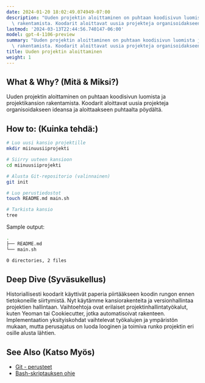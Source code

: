 ```yaml
---
date: 2024-01-20 18:02:49.074949-07:00
description: "Uuden projektin aloittaminen on puhtaan koodisivun luomista ja projektikansion\
  \ rakentamista. Koodarit aloittavat uusia projekteja organisoidakseen ideansa\u2026"
lastmod: '2024-03-13T22:44:56.740147-06:00'
model: gpt-4-1106-preview
summary: "Uuden projektin aloittaminen on puhtaan koodisivun luomista ja projektikansion\
  \ rakentamista. Koodarit aloittavat uusia projekteja organisoidakseen ideansa\u2026"
title: Uuden projektin aloittaminen
weight: 1
---
```


## What & Why? (Mitä & Miksi?)
Uuden projektin aloittaminen on puhtaan koodisivun luomista ja projektikansion rakentamista. Koodarit aloittavat uusia projekteja organisoidakseen ideansa ja aloittaakseen puhtaalta pöydältä.

## How to: (Kuinka tehdä:)
```Bash
# Luo uusi kansio projektille
mkdir miinuusiiprojekti

# Siirry uuteen kansioon
cd miinuusiiprojekti

# Alusta Git-repositorio (valinnainen)
git init

# Luo perustiedostot
touch README.md main.sh

# Tarkista kansio
tree
```
Sample output:
```Bash
.
├── README.md
└── main.sh

0 directories, 2 files
```

## Deep Dive (Syväsukellus)
Historiallisesti koodarit käyttivät paperia piirtääkseen koodin rungon ennen tietokoneille siirtymistä. Nyt käytämme kansiorakenteita ja versionhallintaa projektien hallintaan. Vaihtoehtoja ovat erilaiset projektinhallintatyökalut, kuten Yeoman tai Cookiecutter, jotka automatisoivat rakenteen. Implementaation yksityiskohdat vaihtelevat työkalujen ja ympäristön mukaan, mutta perusajatus on luoda looginen ja toimiva runko projektin eri osille alusta lähtien.

## See Also (Katso Myös)
- [Git - perusteet](https://git-scm.com/book/fi/v2/Aloittaminen-Gitin-perusteet)
- [Bash-skriptauksen ohje](https://www.gnu.org/software/bash/manual/)
